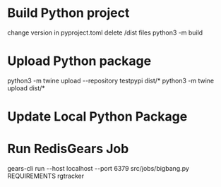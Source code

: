 # Build Python project
change version in pyproject.toml
delete /dist files
python3 -m build

# Upload Python package
python3 -m twine upload --repository testpypi dist/*
python3 -m twine upload dist/*

# Update Local Python Package

# Run RedisGears Job
gears-cli run --host localhost --port 6379 src/jobs/bigbang.py REQUIREMENTS rgtracker